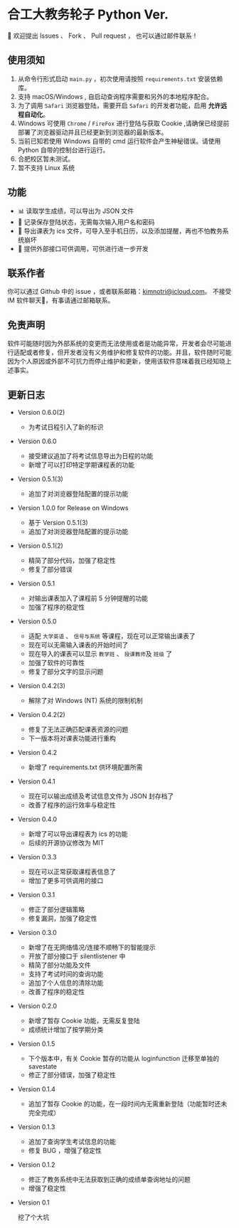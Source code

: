 # 合工大教务轮子 Python Ver.
🤗 欢迎提出 Issues 、 Fork 、 Pull request ， 也可以通过邮件联系！
## 使用须知
1. 从命令行形式启动 `main.py` ，初次使用请按照 `requirements.txt` 安装依赖库。
2. 支持 macOS/Windows , 自启动查询程序需要和另外的本地程序配合。
3. 为了调用 `Safari` 浏览器登陆，需要开启 `Safari` 的开发者功能，启用 **允许远程自动化**。
4. Windows 可使用 `Chrome` / `FireFox` 进行登陆与获取 Cookie ,请确保已经提前部署了浏览器驱动并且已经更新到浏览器的最新版本。
5. 当前已知若使用 Windows 自带的 cmd 运行软件会产生神秘错误。请使用 Python 自带的控制台进行运行。
6. 合肥校区暂未测试。
7. 暂不支持 Linux 系统

## 功能
* 📊 读取学生成绩，可以导出为 JSON 文件
* 🤔 记录保存登陆状态，无需每次输入用户名和密码
* 📒 导出课表为 ics 文件，可导入至手机日历，以及添加提醒，再也不怕教务系统崩坏
* 🌝 提供外部接口可供调用，可供进行进一步开发

## 联系作者
你可以通过 Github 中的 issue ，或者联系邮箱：kimnotri@icloud.com。
不接受 IM 软件聊天🌝，有事请通过邮箱联系。

## 免责声明
软件可能随时因为外部系统的变更而无法使用或者是功能异常，开发者会尽可能进行适配或者修复，但开发者没有义务维护和修复软件的功能。并且，软件随时可能因为个人原因或外部不可抗力而停止维护和更新，使用该软件意味着我已经知晓上述事实。

## 更新日志

* Version 0.6.0(2)

    * 为考试日程引入了新的标识

* Version 0.6.0

    * 接受建议追加了将考试信息导出为日程的功能
    * 新增了可以打印特定学期课程表的功能

* Version 0.5.1(3)

    * 追加了对浏览器登陆配置的提示功能   

* Version 1.0.0 for Release on Windows

    * 基于 Version 0.5.1(3)
    * 追加了对浏览器登陆配置的提示功能

* Version 0.5.1(2)

    * 精简了部分代码，加强了稳定性
    * 修复了部分错误

* Version 0.5.1

    * 对输出课表加入了课程前 5 分钟提醒的功能
    * 加强了程序的稳定性

* Version 0.5.0

    * 适配 `大学英语` 、 `信号与系统` 等课程，现在可以正常输出课表了
    * 现在可以无需输入课表的开始时间了
    * 现在导入的课表可以显示 `教学班` 、 `授课教师`及 `班级` 了
    * 加强了软件的可靠性
    * 修复了部分文字的显示问题

* Version 0.4.2(3)

    * 解除了对 Windows (NT) 系统的限制机制

* Version 0.4.2(2)

    * 修复了无法正确匹配课表资源的问题
    * 下一版本将对课表功能进行重构


* Version 0.4.2

    * 新增了 requirements.txt 供环境配置所需

* Version 0.4.1

    * 现在可以输出成绩及考试信息文件为 JSON 封存档了
    * 改善了程序的运行效率与稳定性

* Version 0.4.0

    * 新增了可以导出课程表为 ics 的功能
    * 后续的开源协议修改为 MIT


* Version 0.3.3

    * 现在可以正常获取课程表信息了
    * 增加了更多可供调用的接口

* Version 0.3.1

    * 修正了部分逻辑策略
    * 修复漏洞，加强了稳定性

* Version 0.3.0

    * 新增了在无网络情况/连接不顺畅下的智能提示
    * 开放了部分接口于 silentlistener 中
    * 精简了部分功能及文件
    * 支持了考试时间的查询功能
    * 追加了个人信息的清除功能
    * 改善了程序的稳定性

* Version 0.2.0

    * 新增了暂存 Cookie 功能，无需反复登陆
    * 成绩统计增加了按学期分类

* Version 0.1.5

    * 下个版本中，有关 Cookie 暂存的功能从 loginfunction 迁移至单独的 savestate
    * 修正了部分错误，加强了稳定性
    

* Version 0.1.4

    * 追加了暂存 Cookie 的功能，在一段时间内无需重新登陆（功能暂时还未完全完成）


* Version 0.1.3

    * 追加了查询学生考试信息的功能
    * 修复 BUG ，增强了稳定性

* Version 0.1.2

    * 修正了教务系统中无法获取到正确的成绩单查询地址的问题
    * 增强了稳定性

* Version 0.1

    挖了个大坑


